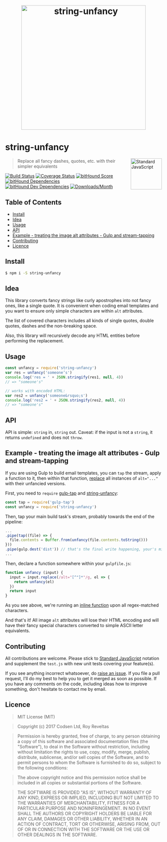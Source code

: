 <h1 align="center">
  <img width="400" src="https://cdn.rawgit.com/codsen/string-unfancy/59e8cfc1/media/logo.png" alt="string-unfancy">
  <br>
</h1>

# string-unfancy

<a href="https://standardjs.com" style="float: right; padding: 0 0 20px 20px;"><img src="https://cdn.rawgit.com/feross/standard/master/sticker.svg" alt="Standard JavaScript" width="100" align="right"></a>

> Replace all fancy dashes, quotes, etc. with their simpler equivalents

[![Build Status][travis-img]][travis-url]
[![Coverage Status][cov-img]][cov-url]
[![bitHound Score][bithound-img]][bithound-url]
[![bitHound Dependencies][deps-img]][deps-url]
[![bitHound Dev Dependencies][dev-img]][dev-url]
[![Downloads/Month][downloads-img]][downloads-url]

## Table of Contents

<!-- START doctoc generated TOC please keep comment here to allow auto update -->
<!-- DON'T EDIT THIS SECTION, INSTEAD RE-RUN doctoc TO UPDATE -->


- [Install](#install)
- [Idea](#idea)
- [Usage](#usage)
- [API](#api)
- [Example - treating the image alt attributes - Gulp and stream-tapping](#example---treating-the-image-alt-attributes---gulp-and-stream-tapping)
- [Contributing](#contributing)
- [Licence](#licence)

<!-- END doctoc generated TOC please keep comment here to allow auto update -->

## Install

```bash
$ npm i -S string-unfancy
```

## Idea

This library converts fancy strings like curly apostrophes into not fancy ones, like a single quote. It is convenient when coding email templates and you want to ensure only simple characters are within `alt` attributes.

The list of covered characters includes all kinds of single quotes, double quotes, dashes and the non-breaking space.

Also, this library will recursively decode any HTML entities before performing the replacement.

## Usage

```js
const unfancy = require('string-unfancy')
var res = unfancy('someone’s')
console.log('res = ' + JSON.stringify(res1, null, 4))
// => "someone's"

// works with encoded HTML:
var res2 = unfancy('someone&rsquo;s')
console.log('res2 = ' + JSON.stringify(res2, null, 4))
// => "someone's"
```

## API

API is simple: `string` in, `string` out.
Caveat: if the input is not a `string`, it returns `undefined` and does not `throw`.

## Example - treating the image alt attributes - Gulp and stream-tapping

If you are using Gulp to build email templates, you can `tap` the stream, apply a function to it, then within that function, [replace](https://developer.mozilla.org/en/docs/Web/JavaScript/Reference/Global_Objects/String/replace) all instances of `alt="..."` with their unfancied versions.

First, you need to `require` [gulp-tap](https://www.npmjs.com/package/gulp-tap) and [string-unfancy](https://www.npmjs.com/package/string-unfancy):

```js
const tap = require('gulp-tap')
const unfancy = require('string-unfancy')
```

Then, tap your main build task's stream, probably towards the end of the pipeline:

```js
...
.pipe(tap((file) => {
  file.contents = Buffer.from(unfancy(file.contents.toString()))
}))
.pipe(gulp.dest('dist')) // that's the final write happening, your's might be different
...
```

Then, declare a function somewhere within your `gulpfile.js`:

```js
function unfancy (input) {
  input = input.replace(/alt="[^"]*"/g, el => {
    return unfancy(el)
  })
  return input
}
```

As you see above, we're running an [inline function](https://developer.mozilla.org/en/docs/Web/JavaScript/Reference/Global_Objects/String/replace) upon all regex-matched characters.

And that's it! All image `alt` attributes will lose their HTML encoding and will have their fancy special characters converted to simple ASCII letter equivalents.

## Contributing

All contributions are welcome. Please stick to [Standard JavaScript](https://standardjs.com) notation and supplement the `test.js` with new unit tests covering your feature(s).

If you see anything incorrect whatsoever, do [raise an issue](https://github.com/codsen/string-unfancy/issues). If you file a pull request, I'll do my best to help you to get it merged as soon as possible. If you have any comments on the code, including ideas how to improve something, don't hesitate to contact me by email.

## Licence

> MIT License (MIT)

> Copyright (c) 2017 Codsen Ltd, Roy Reveltas

> Permission is hereby granted, free of charge, to any person obtaining a copy
of this software and associated documentation files (the "Software"), to deal
in the Software without restriction, including without limitation the rights
to use, copy, modify, merge, publish, distribute, sublicense, and/or sell
copies of the Software, and to permit persons to whom the Software is
furnished to do so, subject to the following conditions:

> The above copyright notice and this permission notice shall be included in all
copies or substantial portions of the Software.

> THE SOFTWARE IS PROVIDED "AS IS", WITHOUT WARRANTY OF ANY KIND, EXPRESS OR
IMPLIED, INCLUDING BUT NOT LIMITED TO THE WARRANTIES OF MERCHANTABILITY,
FITNESS FOR A PARTICULAR PURPOSE AND NONINFRINGEMENT. IN NO EVENT SHALL THE
AUTHORS OR COPYRIGHT HOLDERS BE LIABLE FOR ANY CLAIM, DAMAGES OR OTHER
LIABILITY, WHETHER IN AN ACTION OF CONTRACT, TORT OR OTHERWISE, ARISING FROM,
OUT OF OR IN CONNECTION WITH THE SOFTWARE OR THE USE OR OTHER DEALINGS IN THE
SOFTWARE.

[travis-img]: https://travis-ci.org/codsen/string-unfancy.svg?branch=master
[travis-url]: https://travis-ci.org/codsen/string-unfancy

[cov-img]: https://coveralls.io/repos/github/codsen/string-unfancy/badge.svg?branch=master
[cov-url]: https://coveralls.io/github/codsen/string-unfancy?branch=master

[bithound-img]: https://www.bithound.io/github/codsen/string-unfancy/badges/score.svg
[bithound-url]: https://www.bithound.io/github/codsen/string-unfancy

[deps-img]: https://www.bithound.io/github/codsen/string-unfancy/badges/dependencies.svg
[deps-url]: https://www.bithound.io/github/codsen/string-unfancy/master/dependencies/npm

[dev-img]: https://www.bithound.io/github/codsen/string-unfancy/badges/devDependencies.svg
[dev-url]: https://www.bithound.io/github/codsen/string-unfancy/master/dependencies/npm

[downloads-img]: https://img.shields.io/npm/dm/string-unfancy.svg
[downloads-url]: https://www.npmjs.com/package/string-unfancy
